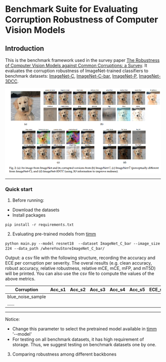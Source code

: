 # Benchmark Suite for Evaluating Corruption Robustness of Computer Vision Models
## Introduction
This is the benchmark framework used in the survey paper [The Robustness of Computer Vision Models against Common Corruptions: a Survey](https://arxiv.org/abs/2305.06024). It evaluates the corruption robustness of ImageNet-trained classifiers to benchmark datasets: [ImageNet-C](https://github.com/hendrycks/robustness), [ImageNet-C-bar](https://github.com/facebookresearch/augmentation-corruption), [ImageNet-P](https://github.com/hendrycks/robustness), [ImageNet-3DCC](https://github.com/EPFL-VILAB/3DCommonCorruptions).


<p align="center"><img src="figures/teaser.png" width="700"></p>
  
 ---
 ### Quick start
1. Before running:
 
  * Download the datasets  
  * Install packages
   ```
   pip install -r requirements.txt
   ```
  
  
2. Evaluating pre-trained models from [timm](https://huggingface.co/models?sort=downloads&search=bit)
 
 ``` 
 python main.py --model resnet18  --dataset ImageNet_C_bar --image_size 224 --data_path /whereYouStoreImageNet_C_bar/
 ```

Output: a csv file with the following structure, recording the accuracy and ECE per corruption per severity. The overal results (e.g. clean accuracy, robust accuracy, relative robustness, relative mCE, mCE, mFP, and mT5D) will be printed. You can also use the csv file to compute the values of the above metrics.
 


|Corruption|	Acc_s1|	Acc_s2	|Acc_s3	|Acc_s4| Acc_s5	|ECE_s1	|ECE_s2|	ECE_s3|	ECE_s4|	ECE_s5|
| --- | --- | --- | --- | --- | --- | --- | --- | --- | --- | --- |
|blue_noise_sample	| | | | | | | | | | |
| ......	| | | | | | | | | | |
 ---
 Notice: 
 *  Change this parameter to select the pretrained model available in [timm](https://huggingface.co/models?sort=downloads&search=bit)  '--model'
 *  For testing on all benchmark datasets, it has high requirement of storage. Thus, we suggest testing on benchmark datasets one by one. 

3. Comparing robustness among different backbones
  
